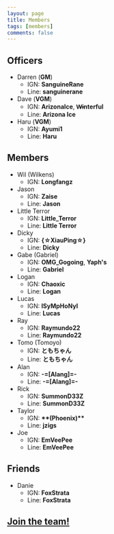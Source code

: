 ```yaml
---
layout: page
title: Members
tags: [members]
comments: false
---
```


## Officers

* Darren (<b class='officer'>GM</b>)
  * IGN: <b>SanguineRane</b>
  * Line: <b>sanguinerane</b>
* Dave (<b class='officer'>VGM</b>)
  * IGN: <b>ArizonaIce</b>, <b>W̶interful</b>
  * Line: <b>Arizona Ice</b>
* Haru (<b class='officer'>VGM</b>)
  * IGN: <b>Ayumi1</b>
  * Line: <b>Haru</b>

## Members

* Wil (Wilkens)
  * IGN: <b>Longfangz</b>
* Jason
  * IGN: <b>Zaise</b>
  * Line: <b>Jason</b>
* Little Terror
  * IGN: <b>Little_Terror</b>
  * Line: <b>Little Terror</b>
* Dicky
  * IGN: <b>{☆XiauPing☆}</b>
  * Line: <b>Dicky</b>
* Gabe (Gabriel)
  * IGN: <b>OMG_Gogoing</b>, <b>Yaph's</b>
  * Line: <b>Gabriel</b>
* Logan
  * IGN: <b>Chaoxic</b>
  * Line: <b>Logan</b>
* Lucas
  * IGN: <b>lSyMpHoNyl</b>
  * Line: <b>Lucas</b>
* Ray
  * IGN: <b>Raymundo22</b>
  * Line: <b>Raymundo22</b>
* Tomo (Tomoyo)
  * IGN: <b>ともちゃん</b>
  * Line: <b>ともちゃん</b>
* Alan
  * IGN: <b>-=[Alang]=-</b>
  * Line: <b>-=[Alang]=-</b>
* Rick
  * IGN: <b>SummonD33Z</b>
  * Line: <b>SummonD33Z</b>
* Taylor
  * IGN: <b>\*\*(Phoenix)\*\*</b>
  * Line: <b>jzigs</b>
* Joe
  * IGN: <b>EmVeePee</b>
  * Line: <b>EmVeePee</b>

## Friends

* Danie
  * IGN: <b>FoxStrata</b>
  * Line: <b>FoxStrata</b>

## <a href="/about#join">Join the team!</a>
